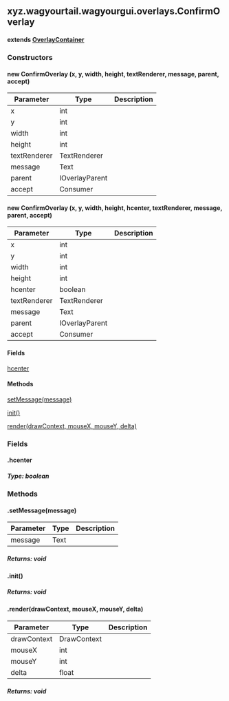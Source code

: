 

xyz.wagyourtail.wagyourgui.overlays.ConfirmOverlay
--------------------------------------------------

#### extends [OverlayContainer](1.9.2/xyz/wagyourtail/wagyourgui/overlays/OverlayContainer.html)

### Constructors

#### new ConfirmOverlay (x, y, width, height, textRenderer, message, parent, accept)

| Parameter | Type | Description |
|---|---|---|
| x | int |  |
| y | int |  |
| width | int |  |
| height | int |  |
| textRenderer | TextRenderer |  |
| message | Text |  |
| parent | IOverlayParent |  |
| accept | Consumer<ConfirmOverlay> |  |


#### new ConfirmOverlay (x, y, width, height, hcenter, textRenderer, message, parent, accept)

| Parameter | Type | Description |
|---|---|---|
| x | int |  |
| y | int |  |
| width | int |  |
| height | int |  |
| hcenter | boolean |  |
| textRenderer | TextRenderer |  |
| message | Text |  |
| parent | IOverlayParent |  |
| accept | Consumer<ConfirmOverlay> |  |



#### Fields

[hcenter](1.9.2/)



#### Methods

[setMessage(message)](#setMessage-Text-)


[init()](#init-)


[render(drawContext, mouseX, mouseY, delta)](#render-DrawContext-int-int-float-)



### Fields

#### .hcenter


##### Type: boolean



### Methods

#### .setMessage(message)

| Parameter | Type | Description |
|---|---|---|
| message | Text |  |

##### Returns: void



#### .init()


##### Returns: void



#### .render(drawContext, mouseX, mouseY, delta)

| Parameter | Type | Description |
|---|---|---|
| drawContext | DrawContext |  |
| mouseX | int |  |
| mouseY | int |  |
| delta | float |  |

##### Returns: void




